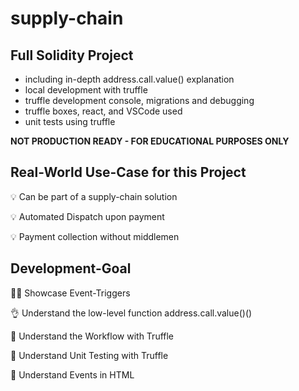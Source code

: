 # supply-chain

## Full Solidity Project
- including in-depth address.call.value() explanation
- local development with truffle
- truffle development console, migrations and debugging
- truffle boxes, react, and VSCode used
- unit tests using truffle

**NOT PRODUCTION READY - FOR EDUCATIONAL PURPOSES ONLY**

## Real-World Use-Case for this Project
💡 Can be part of a supply-chain solution

💡 Automated Dispatch upon payment

💡 Payment collection without middlemen

## Development-Goal
👍🏽 Showcase Event-Triggers

👌 Understand the low-level function address.call.value()()

📖 Understand the Workflow with Truffle

🧪 Understand Unit Testing with Truffle

🙌 Understand Events in HTML